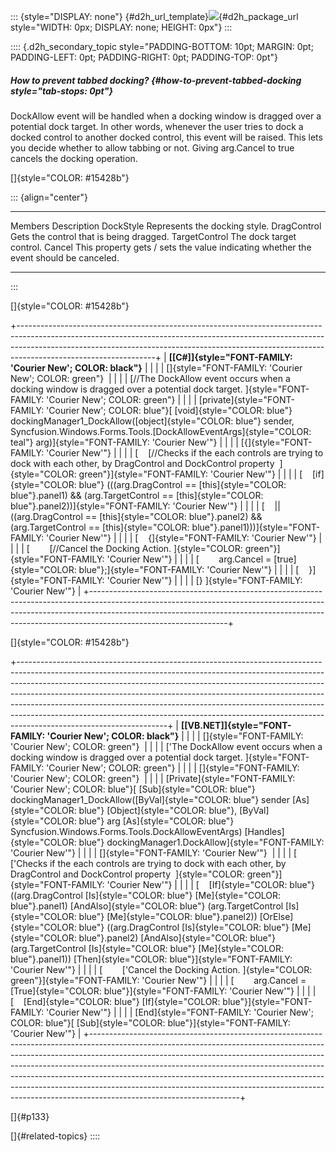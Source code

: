 ::: {style="DISPLAY: none"}
[](ms-xhelp:///?Id=d2h_url_template){#d2h_url_template}![](!package_url!){#d2h_package_url style="WIDTH: 0px; DISPLAY: none; HEIGHT: 0px"}
:::

:::: {.d2h_secondary_topic style="PADDING-BOTTOM: 10pt; MARGIN: 0pt; PADDING-LEFT: 0pt; PADDING-RIGHT: 0pt; PADDING-TOP: 0pt"}
##### How to prevent tabbed docking? {#how-to-prevent-tabbed-docking style="tab-stops: 0pt"}

DockAllow event will be handled when a docking window is dragged over a potential dock target. In other words, whenever the user tries to dock a docked control to another docked control, this event will be raised. This lets you decide whether to allow tabbing or not. Giving arg.Cancel to true cancels the docking operation.

[]{style="COLOR: #15428b"} 

::: {align="center"}
  --------------- --------------------------------------------------------------------------------------
  Members         Description
  DockStyle       Represents the docking style.
  DragControl     Gets the control that is being dragged.
  TargetControl   The dock target control.
  Cancel          This property gets / sets the value indicating whether the event should be canceled.
  --------------- --------------------------------------------------------------------------------------
:::

[]{style="COLOR: #15428b"} 

+----------------------------------------------------------------------------------------------------------------------------------------------------------------------------------------------------------------------------------------------------------------------------+
| **[\[C#\]]{style="FONT-FAMILY: 'Courier New'; COLOR: black"}**                                                                                                                                                                                                             |
|                                                                                                                                                                                                                                                                            |
| []{style="FONT-FAMILY: 'Courier New'; COLOR: green"}                                                                                                                                                                                                                       |
|                                                                                                                                                                                                                                                                            |
| [//The DockAllow event occurs when a docking window is dragged over a potential dock target. ]{style="FONT-FAMILY: 'Courier New'; COLOR: green"}                                                                                                                           |
|                                                                                                                                                                                                                                                                            |
| [private]{style="FONT-FAMILY: 'Courier New'; COLOR: blue"}[ [void]{style="COLOR: blue"} dockingManager1_DockAllow([object]{style="COLOR: blue"} sender, Syncfusion.Windows.Forms.Tools.[DockAllowEventArgs]{style="COLOR: teal"} arg)]{style="FONT-FAMILY: 'Courier New'"} |
|                                                                                                                                                                                                                                                                            |
| [{]{style="FONT-FAMILY: 'Courier New'"}                                                                                                                                                                                                                                    |
|                                                                                                                                                                                                                                                                            |
| [    [//Checks if the each controls are trying to dock with each other, by DragControl and DockControl property  ]{style="COLOR: green"}]{style="FONT-FAMILY: 'Courier New'"}                                                                                              |
|                                                                                                                                                                                                                                                                            |
| [    [if]{style="COLOR: blue"} (((arg.DragControl == [this]{style="COLOR: blue"}.panel1) && (arg.TargetControl == [this]{style="COLOR: blue"}.panel2))]{style="FONT-FAMILY: 'Courier New'"}                                                                                |
|                                                                                                                                                                                                                                                                            |
| [    \|\| ((arg.DragControl == [this]{style="COLOR: blue"}.panel2) && (arg.TargetControl == [this]{style="COLOR: blue"}.panel1)))]{style="FONT-FAMILY: 'Courier New'"}                                                                                                     |
|                                                                                                                                                                                                                                                                            |
| [    {]{style="FONT-FAMILY: 'Courier New'"}                                                                                                                                                                                                                                |
|                                                                                                                                                                                                                                                                            |
| [        [//Cancel the Docking Action. ]{style="COLOR: green"}]{style="FONT-FAMILY: 'Courier New'"}                                                                                                                                                                        |
|                                                                                                                                                                                                                                                                            |
| [        arg.Cancel = [true]{style="COLOR: blue"};]{style="FONT-FAMILY: 'Courier New'"}                                                                                                                                                                                    |
|                                                                                                                                                                                                                                                                            |
| [    }]{style="FONT-FAMILY: 'Courier New'"}                                                                                                                                                                                                                                |
|                                                                                                                                                                                                                                                                            |
| [} ]{style="FONT-FAMILY: 'Courier New'"}                                                                                                                                                                                                                                   |
+----------------------------------------------------------------------------------------------------------------------------------------------------------------------------------------------------------------------------------------------------------------------------+

[]{style="COLOR: #15428b"} 

+-------------------------------------------------------------------------------------------------------------------------------------------------------------------------------------------------------------------------------------------------------------------------------------------------------------------------------------------------------------------------------------------------------------------------------------------------------------------------------------------------------------------------+
| **[\[VB.NET\]]{style="FONT-FAMILY: 'Courier New'; COLOR: black"}**                                                                                                                                                                                                                                                                                                                                                                                                                                                      |
|                                                                                                                                                                                                                                                                                                                                                                                                                                                                                                                         |
| []{style="FONT-FAMILY: 'Courier New'; COLOR: green"}                                                                                                                                                                                                                                                                                                                                                                                                                                                                    |
|                                                                                                                                                                                                                                                                                                                                                                                                                                                                                                                         |
| [\'The DockAllow event occurs when a docking window is dragged over a potential dock target. ]{style="FONT-FAMILY: 'Courier New'; COLOR: green"}                                                                                                                                                                                                                                                                                                                                                                        |
|                                                                                                                                                                                                                                                                                                                                                                                                                                                                                                                         |
| []{style="FONT-FAMILY: 'Courier New'; COLOR: green"}                                                                                                                                                                                                                                                                                                                                                                                                                                                                    |
|                                                                                                                                                                                                                                                                                                                                                                                                                                                                                                                         |
| [Private]{style="FONT-FAMILY: 'Courier New'; COLOR: blue"}[ [Sub]{style="COLOR: blue"} dockingManager1_DockAllow([ByVal]{style="COLOR: blue"} sender [As]{style="COLOR: blue"} [Object]{style="COLOR: blue"}, [ByVal]{style="COLOR: blue"} arg [As]{style="COLOR: blue"} Syncfusion.Windows.Forms.Tools.DockAllowEventArgs) [Handles]{style="COLOR: blue"} dockingManager1.DockAllow]{style="FONT-FAMILY: 'Courier New'"}                                                                                               |
|                                                                                                                                                                                                                                                                                                                                                                                                                                                                                                                         |
| []{style="FONT-FAMILY: 'Courier New'"}                                                                                                                                                                                                                                                                                                                                                                                                                                                                                  |
|                                                                                                                                                                                                                                                                                                                                                                                                                                                                                                                         |
| [    [\'Checks if the each controls are trying to dock with each other, by DragControl and DockControl property  ]{style="COLOR: green"}]{style="FONT-FAMILY: 'Courier New'"}                                                                                                                                                                                                                                                                                                                                           |
|                                                                                                                                                                                                                                                                                                                                                                                                                                                                                                                         |
| [    [If]{style="COLOR: blue"} ((arg.DragControl [Is]{style="COLOR: blue"} [Me]{style="COLOR: blue"}.panel1) [AndAlso]{style="COLOR: blue"} (arg.TargetControl [Is]{style="COLOR: blue"} [Me]{style="COLOR: blue"}.panel2)) [OrElse]{style="COLOR: blue"} ((arg.DragControl [Is]{style="COLOR: blue"} [Me]{style="COLOR: blue"}.panel2) [AndAlso]{style="COLOR: blue"} (arg.TargetControl [Is]{style="COLOR: blue"} [Me]{style="COLOR: blue"}.panel1)) [Then]{style="COLOR: blue"}]{style="FONT-FAMILY: 'Courier New'"} |
|                                                                                                                                                                                                                                                                                                                                                                                                                                                                                                                         |
| [        [\'Cancel the Docking Action. ]{style="COLOR: green"}]{style="FONT-FAMILY: 'Courier New'"}                                                                                                                                                                                                                                                                                                                                                                                                                     |
|                                                                                                                                                                                                                                                                                                                                                                                                                                                                                                                         |
| [        arg.Cancel = [True]{style="COLOR: blue"}]{style="FONT-FAMILY: 'Courier New'"}                                                                                                                                                                                                                                                                                                                                                                                                                                  |
|                                                                                                                                                                                                                                                                                                                                                                                                                                                                                                                         |
| [    [End]{style="COLOR: blue"} [If]{style="COLOR: blue"}]{style="FONT-FAMILY: 'Courier New'"}                                                                                                                                                                                                                                                                                                                                                                                                                          |
|                                                                                                                                                                                                                                                                                                                                                                                                                                                                                                                         |
| [End]{style="FONT-FAMILY: 'Courier New'; COLOR: blue"}[ [Sub]{style="COLOR: blue"}]{style="FONT-FAMILY: 'Courier New'"}                                                                                                                                                                                                                                                                                                                                                                                                 |
+-------------------------------------------------------------------------------------------------------------------------------------------------------------------------------------------------------------------------------------------------------------------------------------------------------------------------------------------------------------------------------------------------------------------------------------------------------------------------------------------------------------------------+

[]{#p133} 

[]{#related-topics}
::::
